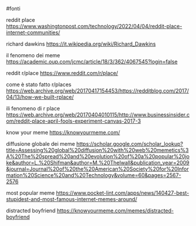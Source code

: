#fonti

reddit place
https://www.washingtonpost.com/technology/2022/04/04/reddit-place-internet-communities/

richard dawkins
https://it.wikipedia.org/wiki/Richard_Dawkins

il fenomeno dei meme
https://academic.oup.com/jcmc/article/18/3/362/4067545?login=false

reddit r/place
https://www.reddit.com/r/place/

come è stato fatto r/places
https://web.archive.org/web/20170417154453/https://redditblog.com/2017/04/13/how-we-built-rplace/

ili fenomeno di r place
https://web.archive.org/web/20170404010115/http://www.businessinsider.com/reddit-place-april-fools-experiment-canvas-2017-3

know your meme
https://knowyourmeme.com/

diffusione globale dei meme
https://scholar.google.com/scholar_lookup?title=Assessing%20global%20diffusion%20with%20web%20memetics%3A%20The%20spread%20and%20evolution%20of%20a%20popular%20joke&author=L.%20Shifman&author=M.%20Thelwall&publication_year=2009&journal=Journal%20of%20the%20American%20Society%20for%20Information%20Science%20and%20Technology&volume=60&pages=2567-2576

most popular meme
https://www.pocket-lint.com/apps/news/140427-best-stupidest-and-most-famous-internet-memes-around/

distracted boyfriend
https://knowyourmeme.com/memes/distracted-boyfriend